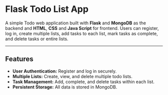 # Flask Todo List App

A simple Todo web application built with **Flask** and **MongoDB** as the backend and **HTML**, **CSS** and **Java Script** for frontend.
Users can register, log in, create multiple lists, add tasks to each list, mark tasks as complete, and delete tasks or entire lists.

---

## Features

- **User Authentication:** Register and log in securely.
- **Multiple Lists:** Create, view, and delete multiple todo lists.
- **Task Management:** Add, complete, and delete tasks within each list.
- **Persistent Storage:** All data is stored in MongoDB.
